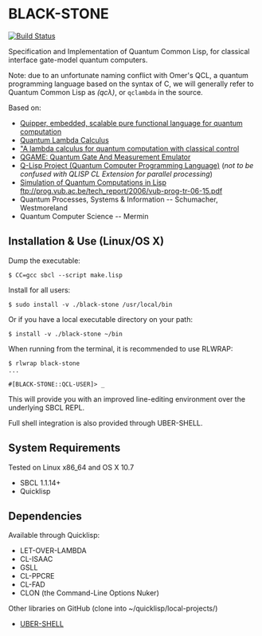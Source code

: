 # BLACK-STONE

[![Build Status](https://travis-ci.org/thephoeron/black-stone.svg)](https://travis-ci.org/thephoeron/black-stone)

Specification and Implementation of Quantum Common Lisp, for classical interface gate-model quantum computers.

Note: due to an unfortunate naming conflict with Omer's QCL, a quantum programming language based on the syntax of C, we will generally refer to Quantum Common Lisp as *(qcλ)*, or `qclambda` in the source.

Based on:

* [Quipper, embedded, scalable pure functional language for quantum computation](http://www.mathstat.dal.ca/~selinger/quipper/)
* [Quantum Lambda Calculus](http://www.mathstat.dal.ca/~selinger/papers/#qlambdabook)
* ["A lambda calculus for quantum computation with classical control](http://www.mathstat.dal.ca/~selinger/papers/#qlambda)
* [QGAME: Quantum Gate And Measurement Emulator](http://faculty.hampshire.edu/lspector/qgame.html)
* [Q-Lisp Project (Quantum Computer Programming Language)](http://www.schloerconsulting.com/quantum-computer-q-lisp-programming-language) (*not to be confused with QLISP CL Extension for parallel processing*)
* [Simulation of Quantum Computations in Lisp](ftp://prog.vub.ac.be/tech_report/2006/vub-prog-tr-06-15.pdf) ftp://prog.vub.ac.be/tech_report/2006/vub-prog-tr-06-15.pdf
* Quantum Processes, Systems & Information -- Schumacher, Westmoreland
* Quantum Computer Science -- Mermin

Installation & Use (Linux/OS X)
-------------------------------

Dump the executable:

    $ CC=gcc sbcl --script make.lisp

Install for all users:

    $ sudo install -v ./black-stone /usr/local/bin

Or if you have a local executable directory on your path:

    $ install -v ./black-stone ~/bin

When running from the terminal, it is recommended to use RLWRAP:

    $ rlwrap black-stone
    ...

    #[BLACK-STONE::QCL-USER]> _

This will provide you with an improved line-editing environment over the underlying SBCL REPL.

Full shell integration is also provided through UBER-SHELL.

System Requirements
-------------------

Tested on Linux x86_64 and OS X 10.7

* SBCL 1.1.14+
* Quicklisp

Dependencies
------------

Available through Quicklisp:

* LET-OVER-LAMBDA
* CL-ISAAC
* GSLL
* CL-PPCRE
* CL-FAD
* CLON (the Command-Line Options Nuker)

Other libraries on GitHub (clone into ~/quicklisp/local-projects/)

* [UBER-SHELL](https://github.com/thephoeron/uber-shell)
